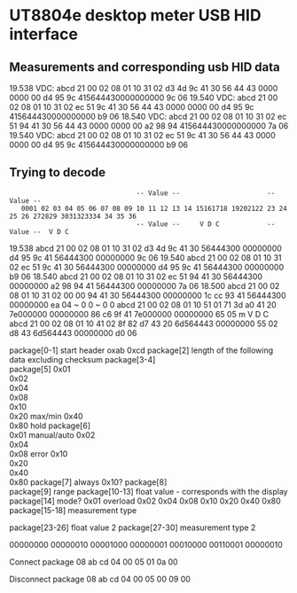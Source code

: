 # UT8804e desktop meter USB HID interface

## Measurements and corresponding usb HID data
19.538 VDC: abcd 21 00 02 08 01 10 31 02 d3 4d 9c 41 30 56 44 43 0000 0000 00 d4 95 9c 415644430000000000 9c 06
19.540 VDC: abcd 21 00 02 08 01 10 31 02 ec 51 9c 41 30 56 44 43 0000 0000 00 d4 95 9c 415644430000000000 b9 06
18.540 VDC: abcd 21 00 02 08 01 10 31 02 ec 51 94 41 30 56 44 43 0000 0000 00 a2 98 94 415644430000000000 7a 06
19.540 VDC: abcd 21 00 02 08 01 10 31 02 ec 51 9c 41 30 56 44 43 0000 0000 00 d4 95 9c 415644430000000000 b9 06


## Trying to decode
                                    -- Value --                      -- Value -- 
       0001 02 03 04 05 06 07 08 09 10 11 12 13 14 15161718 19202122 23 24 25 26 272829 3031323334 34 35 36
                                    -- Value --     V D C            -- Value --  V D C
19.538 abcd 21 00 02 08 01 10 31 02 d3 4d 9c 41 30 56444300 00000000 d4 95 9c 41 56444300 00000000 9c 06
19.540 abcd 21 00 02 08 01 10 31 02 ec 51 9c 41 30 56444300 00000000 d4 95 9c 41 56444300 00000000 b9 06
18.540 abcd 21 00 02 08 01 10 31 02 ec 51 94 41 30 56444300 00000000 a2 98 94 41 56444300 00000000 7a 06
18.500 abcd 21 00 02 08 01 10 31 02 00 00 94 41 30 56444300 00000000 1c cc 93 41 56444300 00000000 ea 04
                                                    ~ 0 0                         ~ 0 0
       abcd 21 00 02 08 01 10 51 01 71 3d a0 41 20 7e000000 00000000 86 c6 9f 41 7e000000 00000000 65 05 
                                                    m V D C
       abcd 21 00 02 08 01 10 41 02 8f 82 d7 43 20 6d564443 00000000 55 02 d8 43 6d564443 00000000 d0 06



package[0-1]         start header oxab 0xcd
package[2]           length of the following data excluding checksum
package[3-4]          
package[5]
       0x01          
       0x02          
       0x04          
       0x08          
       0x10          
       0x20          max/min
       0x40          
       0x80          hold
package[6]           
       0x01          manual/auto
       0x02          
       0x04          
       0x08          error
       0x10          
       0x20          
       0x40          
       0x80
package[7]           always 0x10?
package[8]           
package[9]           range
package[10-13]       float value - corresponds with the display
package[14]          mode?
       0x01          overload
       0x02
       0x04
       0x08
       0x10
       0x20
       0x40
       0x80
package[15-18]       measurement type
 

package[23-26]       float value 2
package[27-30]       measurement type 2


00000000 00000010 00001000 00000001 00010000 00110001 00000010

Connect package
08 ab cd 04 00 05 01 0a 00

Disconnect package
08 ab cd 04 00 05 00 09 00


